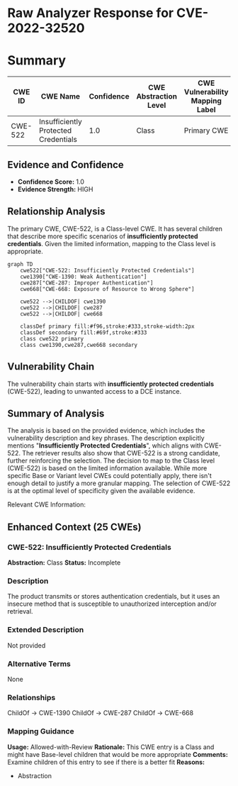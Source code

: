 # Raw Analyzer Response for CVE-2022-32520

# Summary
| CWE ID  | CWE Name                                        | Confidence | CWE Abstraction Level | CWE Vulnerability Mapping Label | CWE-Vulnerability Mapping Notes |
|---------|-------------------------------------------------|------------|-----------------------|---------------------------------|-----------------------------------|
| CWE-522 | Insufficiently Protected Credentials            | 1.0        | Class                 | Primary CWE                     | Allowed-with-Review               |

## Evidence and Confidence

*   **Confidence Score:** 1.0
*   **Evidence Strength:** HIGH

## Relationship Analysis
The primary CWE, CWE-522, is a Class-level CWE. It has several children that describe more specific scenarios of **insufficiently protected credentials**. Given the limited information, mapping to the Class level is appropriate.

```mermaid
graph TD
    cwe522["CWE-522: Insufficiently Protected Credentials"]
    cwe1390["CWE-1390: Weak Authentication"]
    cwe287["CWE-287: Improper Authentication"]
    cwe668["CWE-668: Exposure of Resource to Wrong Sphere"]

    cwe522 -->|CHILDOF| cwe1390
    cwe522 -->|CHILDOF| cwe287
    cwe522 -->|CHILDOF| cwe668

    classDef primary fill:#f96,stroke:#333,stroke-width:2px
    classDef secondary fill:#69f,stroke:#333
    class cwe522 primary
    class cwe1390,cwe287,cwe668 secondary
```

## Vulnerability Chain
The vulnerability chain starts with **insufficiently protected credentials** (CWE-522), leading to unwanted access to a DCE instance.

## Summary of Analysis
The analysis is based on the provided evidence, which includes the vulnerability description and key phrases. The description explicitly mentions "**Insufficiently Protected Credentials**", which aligns with CWE-522.
The retriever results also show that CWE-522 is a strong candidate, further reinforcing the selection.
The decision to map to the Class level (CWE-522) is based on the limited information available. While more specific Base or Variant level CWEs could potentially apply, there isn't enough detail to justify a more granular mapping.
The selection of CWE-522 is at the optimal level of specificity given the available evidence.

Relevant CWE Information:

## Enhanced Context (25 CWEs)

### CWE-522: Insufficiently Protected Credentials
**Abstraction:** Class
**Status:** Incomplete

### Description
The product transmits or stores authentication credentials, but it uses an insecure method that is susceptible to unauthorized interception and/or retrieval.

### Extended Description
Not provided

### Alternative Terms
None

### Relationships
ChildOf -> CWE-1390
ChildOf -> CWE-287
ChildOf -> CWE-668

### Mapping Guidance
**Usage:** Allowed-with-Review
**Rationale:** This CWE entry is a Class and might have Base-level children that would be more appropriate
**Comments:** Examine children of this entry to see if there is a better fit
**Reasons:**
- Abstraction